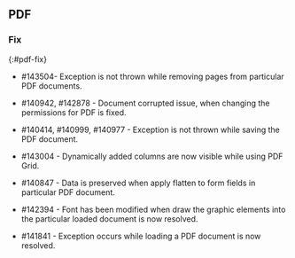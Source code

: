 ## PDF

### Fix
{:#pdf-fix}

* \#143504- Exception is not thrown while removing pages from particular PDF documents.

* \#140942, \#142878 - Document corrupted issue, when changing the permissions for PDF is fixed.

* \#140414, \#140999, \#140977 - Exception is not thrown while saving the PDF document.

* \#143004 - Dynamically added columns are now visible while using PDF Grid.

* \#140847 - Data is preserved when apply flatten to form fields in particular PDF document.

* \#142394 - Font has been modified when draw the graphic elements into the particular loaded document is now resolved.

* \#141841 - Exception occurs while loading a PDF document is now resolved.